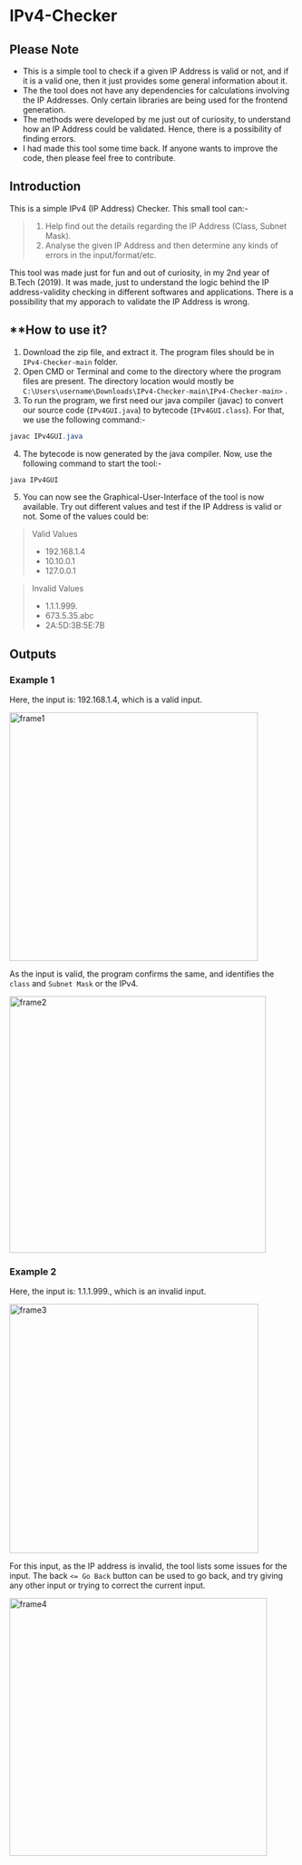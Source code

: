 # IPv4-Checker

## **Please Note**
- This is a simple tool to check if a given IP Address is valid or not, and if it is a valid one, then it just provides some general information about it.
- The the tool does not have any dependencies for calculations involving the IP Addresses. Only certain libraries are being used for the frontend generation.
- The methods were developed by me just out of curiosity, to understand how an IP Address could be validated. Hence, there is a possibility of finding errors.
- I had made this tool some time back. If anyone wants to improve the code, then please feel free to contribute.

## **Introduction**
This is a simple IPv4 (IP Address) Checker. This small tool can:- 
> 1) Help find out the details regarding the IP Address (Class, Subnet Mask). 
> 2) Analyse the given IP Address and then determine any kinds of errors in the input/format/etc.

This tool was made just for fun and out of curiosity, in my 2nd year of B.Tech (2019). It was made, just to understand the logic behind the IP address-validity checking in different softwares and applications. There is a possibility that my apporach to validate the IP Address is wrong.

## **How to use it?
1. Download the zip file, and extract it. The program files should be in `IPv4-Checker-main` folder.
2. Open CMD or Terminal and come to the directory where the program files are present. The directory location would mostly be `C:\Users\username\Downloads\IPv4-Checker-main\IPv4-Checker-main>` .
3. To run the program, we first need our java compiler (javac) to convert our source code (`IPv4GUI.java`) to bytecode (`IPv4GUI.class`). For that, we use the following command:-
```java
javac IPv4GUI.java
```
4. The bytecode is now generated by the java compiler. Now, use the following command to start the tool:-
```java
java IPv4GUI
```
5. You can now see the Graphical-User-Interface of the tool is now available. Try out different values and test if the IP Address is valid or not. Some of the values could be:
> Valid Values 
> - 192.168.1.4 
> - 10.10.0.1
> - 127.0.0.1

> Invalid Values
> - 1.1.1.999.
> - 673.5.35.abc
> - 2A:5D:3B:5E:7B

## **Outputs**
### **Example 1**
Here, the input is: 192.168.1.4, which is a valid input.

<img width="438" alt="frame1" src="https://user-images.githubusercontent.com/61109976/160288935-ab9660f2-98df-4db2-8676-d68df6f19db5.png">

As the input is valid, the program confirms the same, and identifies the `class` and `Subnet Mask` or the IPv4.

<img width="452" alt="frame2" src="https://user-images.githubusercontent.com/61109976/160288941-1443ac1c-526c-4503-89d0-ebb7a4cd5a40.png">

### **Example 2**
Here, the input is: 1.1.1.999., which is an invalid input.

<img width="439" alt="frame3" src="https://user-images.githubusercontent.com/61109976/160288951-5f413072-328f-473b-b983-0eb37659b42d.png">

For this input, as the IP address is invalid, the tool lists some issues for the input. The back `<= Go Back` button can be used to go back, and try giving any other input or trying to correct the current input.

<img width="454" alt="frame4" src="https://user-images.githubusercontent.com/61109976/160288953-36c71bab-df55-479f-8529-da7a96536f52.png">

